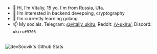 <!--
TODO: change this cringe
-->
- 👋 Hi, I’m Vitaliy, 15 yo. I'm from Russia, Ufa.
- 👀 I’m interested in backend devepoing, cryptography
- 🌱 I’m currently learning golang
- 📫 My socials. Telegram: [@vitaliy_ukiru](https://t.me/vitaliy_ukiru), Reddit: [/v-ukiru/](https://www.reddit.com/user/v-ukiru), Discord: `ukiru#9705` 


<br>

<img align="center" src="https://github-readme-stats.vercel.app/api?username=vitaliy-ukiru&include_all_commits=true&count_private=true&show_icons=true&line_height=20&title_color=7A7ADB&icon_color=2234AE&text_color=D3D3D3&bg_color=0,000000,130F40" alt="devSouvik's Github Stats">

</br>


<!---
vitaliy-ukiru/vitaliy-ukiru is a ✨ special ✨ repository because its `README.md` (this file) appears on your GitHub profile.
You can click the Preview link to take a look at your changes.
--->
